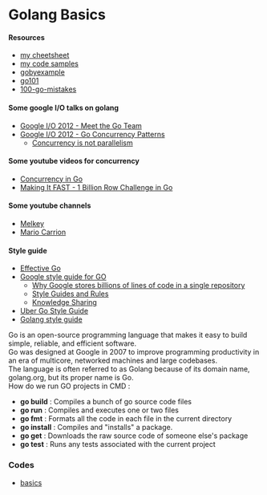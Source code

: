 # Golang Basics

#### Resources
- [my cheetsheet](/cheetsheet.md)
- [my code samples](/codes_samples.md)
- [gobyexample](https://gobyexample.com/)
- [go101](https://go101.org/)
- [100-go-mistakes](https://github.com/teivah/100-go-mistakes)


#### Some google I/O talks on golang
- [Google I/O 2012 - Meet the Go Team](https://www.youtube.com/watch?v=sln-gJaURzk)
- [Google I/O 2012 - Go Concurrency Patterns](https://www.youtube.com/watch?v=f6kdp27TYZs)
  - [Concurrency is not parallelism](https://go.dev/blog/waza-talk)

#### Some youtube videos for concurrency
- [Concurrency in Go](https://www.youtube.com/watch?v=LvgVSSpwND8)
- [Making It FAST - 1 Billion Row Challenge in Go](https://www.youtube.com/watch?v=cYng524S-MA)

#### Some youtube channels
- [Melkey](https://www.youtube.com/@MelkeyDev/playlists)
- [Mario Carrion](https://www.youtube.com/@MarioCarrion/playlists)

#### Style guide
- [Effective Go](https://go.dev/doc/effective_go)
- [Google style guide for GO](https://google.github.io/styleguide/go/)
  - [Why Google stores billions of lines of code in a single repository](https://dl.acm.org/doi/pdf/10.1145/2854146?trk=public_post_comment-text)
  - [Style Guides and Rules](https://abseil.io/resources/swe-book/html/ch08.html#style_guides_and_rules)
  - [Knowledge Sharing](https://abseil.io/resources/swe-book/html/ch03.html#readability_standardized_mentorship_thr)
- [Uber Go Style Guide](https://github.com/uber-go/guide/blob/master/style.md)
- [Golang style guide](https://developers.mattermost.com/contribute/more-info/server/style-guide/)


Go is an open-source programming language that makes it easy to build simple, reliable, and efficient software.</br>
Go was designed at Google in 2007 to improve programming productivity in an era of multicore, networked machines and large codebases.</br>
The language is often referred to as Golang because of its domain name, golang.org, but its proper name is Go.</br>
How do we run GO projects in CMD :</br>
- **go build** : Compiles a bunch of go source code files
- **go run** : Compiles and executes one or two files
- **go fmt** : Formats all the code in each file in the current directory
- **go install** : Compiles and "installs" a package. 
- **go get** : Downloads the raw source code of someone else's package
- **go test** : Runs any tests associated with the current project


### Codes
- [basics](/codes/basic/)